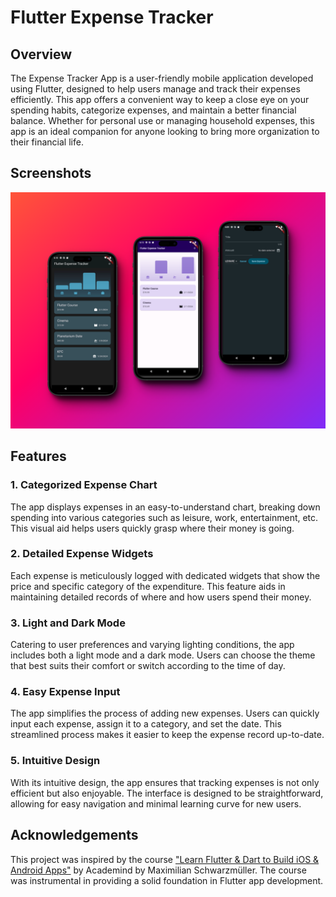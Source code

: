 # Flutter Expense Tracker

## Overview

The Expense Tracker App is a user-friendly mobile application developed using Flutter, designed to help users manage and track their expenses efficiently. This app offers a convenient way to keep a close eye on your spending habits, categorize expenses, and maintain a better financial balance. Whether for personal use or managing household expenses, this app is an ideal companion for anyone looking to bring more organization to their financial life.

## Screenshots

![Mockups](assets/images/mockups.png)

## Features

### 1. Categorized Expense Chart
The app displays expenses in an easy-to-understand chart, breaking down spending into various categories such as leisure, work, entertainment, etc. This visual aid helps users quickly grasp where their money is going.
### 2. Detailed Expense Widgets
Each expense is meticulously logged with dedicated widgets that show the price and specific category of the expenditure. This feature aids in maintaining detailed records of where and how users spend their money.
### 3. Light and Dark Mode
Catering to user preferences and varying lighting conditions, the app includes both a light mode and a dark mode. Users can choose the theme that best suits their comfort or switch according to the time of day.
### 4. Easy Expense Input
The app simplifies the process of adding new expenses. Users can quickly input each expense, assign it to a category, and set the date. This streamlined process makes it easier to keep the expense record up-to-date.
### 5. Intuitive Design
With its intuitive design, the app ensures that tracking expenses is not only efficient but also enjoyable. The interface is designed to be straightforward, allowing for easy navigation and minimal learning curve for new users.

## Acknowledgements

This project was inspired by the course ["Learn Flutter & Dart to Build iOS & Android Apps"](https://www.udemy.com/course/learn-flutter-dart-to-build-ios-android-apps/) by Academind by Maximilian Schwarzmüller. The course was instrumental in providing a solid foundation in Flutter app development.
